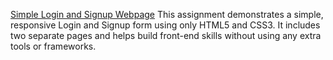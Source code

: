 <a href="https://manthans2003.github.io/Assignment-no.6/">Simple Login and Signup Webpage</a>
This assignment demonstrates a simple, responsive Login and Signup form using only HTML5 and CSS3. It includes two separate pages and helps build front-end skills without using any extra tools or frameworks.
